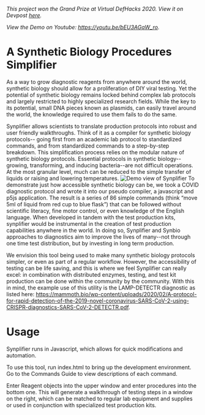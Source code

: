 
_This project won the Grand Prize at Virtual DefHacks 2020. View it on Devpost [here](https://devpost.com/software/synplifier)._

_View the Demo on Youtube: https://youtu.be/bEU3AGqW_ro._

# A Synthetic Biology Procedures Simplifier

As a way to grow diagnostic reagents from anywhere around the world, synthetic biology should allow for a proliferation of DIY viral testing. Yet the potential of synthetic biology remains locked behind complex lab protocols and largely restricted to highly specialized research fields. While the key to its potential, small DNA pieces known as plasmids, can easily travel around the world, the knowledge required to use them fails to do the same.

Synplifier allows scientists to translate production protocols into robust and user friendly walkthroughs. Think of it as a compiler for synthetic biology protocols-- going first from an academic lab protocol to standardized commands, and from standardized commands to a step-by-step breakdown. This simplification process relies on the modular nature of synthetic biology protocols. Essential protocols in synthetic biology-- growing, transforming, and inducing bacteria--are not difficult operations. At the most granular level, much can be reduced to the simple transfer of liquids or raising and lowering temperatures.
![Demo view of Synplifier](https://raw.githubusercontent.com/rkique/synplifier/master/images/synplifierdemoview.PNG)
To demonstrate just how accessible synthetic biology can be, we took a COVID diagnostic protocol and wrote it into our pseudo compiler, a javascript and p5js application. The result is a series of 86 simple commands (think “move 5ml of liquid from red cup to blue flask”) that can be followed without scientific literacy, fine motor control, or even knowledge of the English language. When developed in tandem with the test production kits, synplifier would be instrumental in the creation of test production capabilities anywhere in the world. In doing so, Synplifier and Synbio approaches to diagnostics aim to improve the lives of many--not through one time test distribution, but by investing in long term production.

We envision this tool being used to make many synthetic biology protocols simpler, or even as part of a regular workflow. However, the accessibility of testing can be life saving, and this is where we feel Synplifier can really excel: in combination with distributed enzymes, testing, and test kit production can be done within the community by the community. With this in mind, the example use of this utility is the LAMP-DETECTR diagnostic as listed here: https://mammoth.bio/wp-content/uploads/2020/02/A-protocol-for-rapid-detection-of-the-2019-novel-coronavirus-SARS-CoV-2-using-CRISPR-diagnostics-SARS-CoV-2-DETECTR.pdf. 


# Usage 

Synplifier runs in Javascript, which allows for quick modifications and automation.

To use this tool, run index.html to bring up the development environment. Go to the Commands Guide to view descriptions of each command.

Enter Reagent objects into the upper window and enter procedures into the bottom one. This will generate a walkthrough of testing steps in a window on the right, which can be matched to regular lab equipment and supplies or used in conjunction with specialized test production kits.


